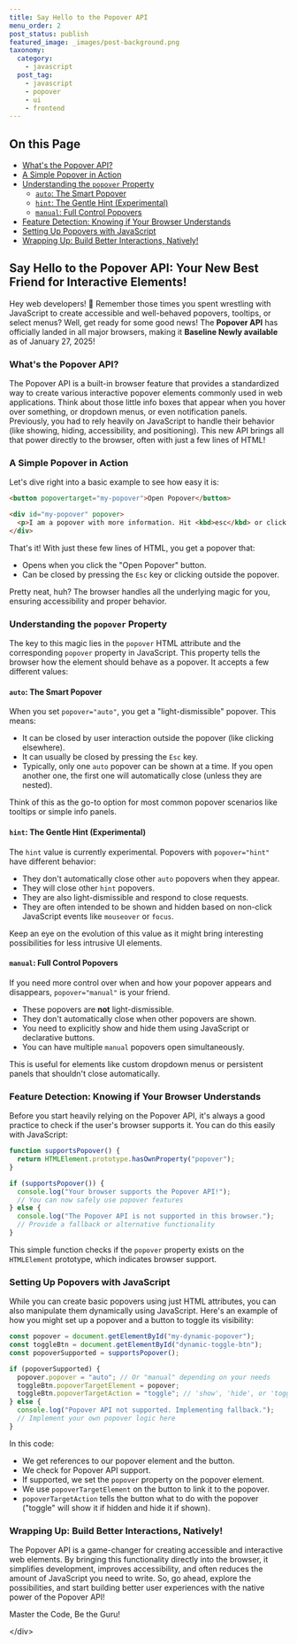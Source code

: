 ```yaml
---
title: Say Hello to the Popover API
menu_order: 2
post_status: publish
featured_image: _images/post-background.png
taxonomy:
  category:
    - javascript
  post_tag:
    - javascript
    - popover
    - ui
    - frontend
---
```


<div class="toc" markdown="1">

## On this Page
* [What's the Popover API?](#whats-the-popover-api)
* [A Simple Popover in Action](#a-simple-popover-in-action)
* [Understanding the `popover` Property](#understanding-the-popover-property)
    * [`auto`: The Smart Popover](#auto-the-smart-popover)
    * [`hint`: The Gentle Hint (Experimental)](#hint-the-gentle-hint-experimental)
    * [`manual`: Full Control Popovers](#manual-full-control-popovers)
* [Feature Detection: Knowing if Your Browser Understands](#feature-detection-knowing-if-your-browser-understands)
* [Setting Up Popovers with JavaScript](#setting-up-popovers-with-javascript)
* [Wrapping Up: Build Better Interactions, Natively!](#wrapping-up-build-better-interactions-natively)

</div>

<div class="main" markdown="1">

## Say Hello to the Popover API: Your New Best Friend for Interactive Elements!

Hey web developers! 👋 Remember those times you spent wrestling with JavaScript to create accessible and well-behaved popovers, tooltips, or select menus? Well, get ready for some good news! The **Popover API** has officially landed in all major browsers, making it **Baseline Newly available** as of January 27, 2025!


### What's the Popover API?

The Popover API is a built-in browser feature that provides a standardized way to create various interactive popover elements commonly used in web applications. Think about those little info boxes that appear when you hover over something, or dropdown menus, or even notification panels. Previously, you had to rely heavily on JavaScript to handle their behavior (like showing, hiding, accessibility, and positioning). This new API brings all that power directly to the browser, often with just a few lines of HTML!

### A Simple Popover in Action

Let's dive right into a basic example to see how easy it is:

```html
<button popovertarget="my-popover">Open Popover</button>

<div id="my-popover" popover>
  <p>I am a popover with more information. Hit <kbd>esc</kbd> or click away to close me.</p>
</div>
````

That's it! With just these few lines of HTML, you get a popover that:

  * Opens when you click the "Open Popover" button.
  * Can be closed by pressing the `Esc` key or clicking outside the popover.

Pretty neat, huh? The browser handles all the underlying magic for you, ensuring accessibility and proper behavior.

### Understanding the `popover` Property

The key to this magic lies in the `popover` HTML attribute and the corresponding `popover` property in JavaScript. This property tells the browser how the element should behave as a popover. It accepts a few different values:

#### `auto`: The Smart Popover

When you set `popover="auto"`, you get a "light-dismissible" popover. This means:

  * It can be closed by user interaction outside the popover (like clicking elsewhere).
  * It can usually be closed by pressing the `Esc` key.
  * Typically, only one `auto` popover can be shown at a time. If you open another one, the first one will automatically close (unless they are nested).

Think of this as the go-to option for most common popover scenarios like tooltips or simple info panels.

#### `hint`: The Gentle Hint (Experimental)

The `hint` value is currently experimental. Popovers with `popover="hint"` have different behavior:

  * They don't automatically close other `auto` popovers when they appear.
  * They will close other `hint` popovers.
  * They are also light-dismissible and respond to close requests.
  * They are often intended to be shown and hidden based on non-click JavaScript events like `mouseover` or `focus`.

Keep an eye on the evolution of this value as it might bring interesting possibilities for less intrusive UI elements.

#### `manual`: Full Control Popovers

If you need more control over when and how your popover appears and disappears, `popover="manual"` is your friend.

  * These popovers are **not** light-dismissible.
  * They don't automatically close when other popovers are shown.
  * You need to explicitly show and hide them using JavaScript or declarative buttons.
  * You can have multiple `manual` popovers open simultaneously.

This is useful for elements like custom dropdown menus or persistent panels that shouldn't close automatically.

### Feature Detection: Knowing if Your Browser Understands

Before you start heavily relying on the Popover API, it's always a good practice to check if the user's browser supports it. You can do this easily with JavaScript:

```javascript
function supportsPopover() {
  return HTMLElement.prototype.hasOwnProperty("popover");
}

if (supportsPopover()) {
  console.log("Your browser supports the Popover API!");
  // You can now safely use popover features
} else {
  console.log("The Popover API is not supported in this browser.");
  // Provide a fallback or alternative functionality
}
```

This simple function checks if the `popover` property exists on the `HTMLElement` prototype, which indicates browser support.

### Setting Up Popovers with JavaScript

While you can create basic popovers using just HTML attributes, you can also manipulate them dynamically using JavaScript. Here's an example of how you might set up a popover and a button to toggle its visibility:

```javascript
const popover = document.getElementById("my-dynamic-popover");
const toggleBtn = document.getElementById("dynamic-toggle-btn");
const popoverSupported = supportsPopover();

if (popoverSupported) {
  popover.popover = "auto"; // Or "manual" depending on your needs
  toggleBtn.popoverTargetElement = popover;
  toggleBtn.popoverTargetAction = "toggle"; // 'show', 'hide', or 'toggle'
} else {
  console.log("Popover API not supported. Implementing fallback.");
  // Implement your own popover logic here
}
```

In this code:

  * We get references to our popover element and the button.
  * We check for Popover API support.
  * If supported, we set the `popover` property on the popover element.
  * We use `popoverTargetElement` on the button to link it to the popover.
  * `popoverTargetAction` tells the button what to do with the popover ("toggle" will show it if hidden and hide it if shown).

### Wrapping Up: Build Better Interactions, Natively!

The Popover API is a game-changer for creating accessible and interactive web elements. By bringing this functionality directly into the browser, it simplifies development, improves accessibility, and often reduces the amount of JavaScript you need to write. So, go ahead, explore the possibilities, and start building better user experiences with the native power of the Popover API!

Master the Code, Be the Guru\!

</div\>

